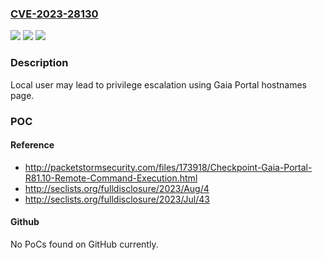 ### [CVE-2023-28130](https://cve.mitre.org/cgi-bin/cvename.cgi?name=CVE-2023-28130)
![](https://img.shields.io/static/v1?label=Product&message=Quantum%20Appliances%2C%20Quantum%20Security%20Gateways&color=blue)
![](https://img.shields.io/static/v1?label=Version&message=%3D%20R81.20%20before%20take%2014%2C%20R81.10%20before%20take%2095%2C%20R81%20before%20take%2082%20R80.40%20before%20take%20198%20&color=brighgreen)
![](https://img.shields.io/static/v1?label=Vulnerability&message=CWE-20%3A%20Improper%20Input%20Validation&color=brighgreen)

### Description

Local user may lead to privilege escalation using Gaia Portal hostnames page.

### POC

#### Reference
- http://packetstormsecurity.com/files/173918/Checkpoint-Gaia-Portal-R81.10-Remote-Command-Execution.html
- http://seclists.org/fulldisclosure/2023/Aug/4
- http://seclists.org/fulldisclosure/2023/Jul/43

#### Github
No PoCs found on GitHub currently.

